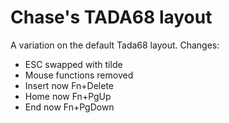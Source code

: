 # Chase's TADA68 layout

A variation on the default Tada68 layout. Changes:
* ESC swapped with tilde
* Mouse functions removed
* Insert now Fn+Delete
* Home now Fn+PgUp
* End now Fn+PgDown
